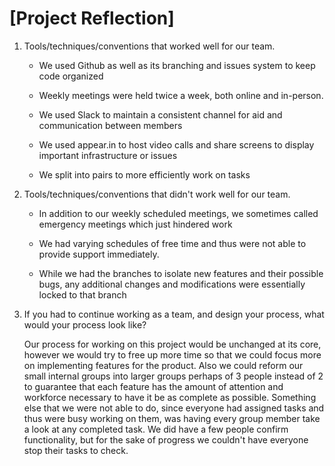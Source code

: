 # [Project Reflection]

1.  Tools/techniques/conventions that worked well for our team.

    * We used Github as well as its branching and issues system to keep code organized

    * Weekly meetings were held twice a week, both online and in-person.

    * We used Slack to maintain a consistent channel for aid and communication between members

    * We used appear.in to host video calls and share screens to display important infrastructure or issues

    * We split into pairs to more efficiently work on tasks

2.  Tools/techniques/conventions that didn't work well for our team.

    * In addition to our weekly scheduled meetings, we sometimes called emergency meetings which just hindered work

    * We had varying schedules of free time and thus were not able to provide support immediately.

    * While we had the branches to isolate new features and their possible bugs, any additional changes and
      modifications were essentially locked to that branch

3.  If you had to continue working as a team, and design your process, what would your process look like? 

    Our process for working on this project would be unchanged at its core, however we would try to free up more time
    so that we could focus more on implementing features for the product. Also we could reform our small internal groups
    into larger groups perhaps of 3 people instead of 2 to guarantee that each feature has the amount of attention and
    workforce necessary to have it be as complete as possible. Something else that we were not able to do, since everyone
    had assigned tasks and thus were busy working on them, was having every group member take a look at any completed task.
    We did have a few people confirm functionality, but for the sake of progress we couldn't have everyone stop their tasks
    to check.